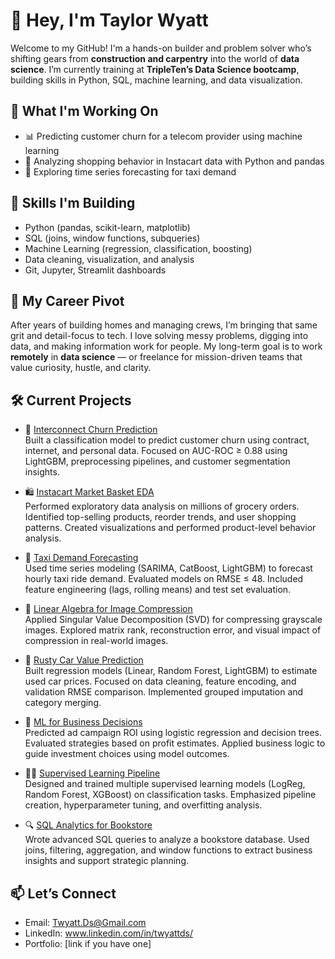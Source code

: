# 👋 Hey, I'm Taylor Wyatt

Welcome to my GitHub! I'm a hands-on builder and problem solver who’s shifting gears from **construction and carpentry** into the world of **data science**. I’m currently training at **TripleTen’s Data Science bootcamp**, building skills in Python, SQL, machine learning, and data visualization.

## 🚀 What I'm Working On
- 📊 Predicting customer churn for a telecom provider using machine learning
- 🛒 Analyzing shopping behavior in Instacart data with Python and pandas
- 🧠 Exploring time series forecasting for taxi demand

## 🔧 Skills I'm Building
- Python (pandas, scikit-learn, matplotlib)
- SQL (joins, window functions, subqueries)
- Machine Learning (regression, classification, boosting)
- Data cleaning, visualization, and analysis
- Git, Jupyter, Streamlit dashboards

## 🧭 My Career Pivot
After years of building homes and managing crews, I’m bringing that same grit and detail-focus to tech. I love solving messy problems, digging into data, and making information work for people. My long-term goal is to work **remotely** in **data science** — or freelance for mission-driven teams that value curiosity, hustle, and clarity.

## 🛠️ Current Projects

- 🧠 [Interconnect Churn Prediction](./Churn_Prediction_Project/Churn_Prediction_Project.ipynb)  
  Built a classification model to predict customer churn using contract, internet, and personal data. Focused on AUC-ROC ≥ 0.88 using LightGBM, preprocessing pipelines, and customer segmentation insights.

- 🛍️ [Instacart Market Basket EDA](./Instacart_EDA_Project/Instacart_EDA_Project.ipynb)  
  Performed exploratory data analysis on millions of grocery orders. Identified top-selling products, reorder trends, and user shopping patterns. Created visualizations and performed product-level behavior analysis.

- 🚕 [Taxi Demand Forecasting](./Time_Series_Taxi_Project/Time_Series_Taxi_Project.ipynb)  
  Used time series modeling (SARIMA, CatBoost, LightGBM) to forecast hourly taxi ride demand. Evaluated models on RMSE ≤ 48. Included feature engineering (lags, rolling means) and test set evaluation.

- 🧮 [Linear Algebra for Image Compression](./Linear_Alg_Project/Linear_Alg_Project.ipynb)  
  Applied Singular Value Decomposition (SVD) for compressing grayscale images. Explored matrix rank, reconstruction error, and visual impact of compression in real-world images.

- 🚗 [Rusty Car Value Prediction](./Rusty_Car_Sales_Project/Rusty_Car_Sales_Project.ipynb)  
  Built regression models (Linear, Random Forest, LightGBM) to estimate used car prices. Focused on data cleaning, feature encoding, and validation RMSE comparison. Implemented grouped imputation and category merging.

- 💼 [ML for Business Decisions](./ML_in_Business_Project/ML_in_Business_Project.ipynb)  
  Predicted ad campaign ROI using logistic regression and decision trees. Evaluated strategies based on profit estimates. Applied business logic to guide investment choices using model outcomes.

- 🧑‍💻 [Supervised Learning Pipeline](./Supervised_Learning_Project/Supervised_Learning_Project.ipynb)  
  Designed and trained multiple supervised learning models (LogReg, Random Forest, XGBoost) on classification tasks. Emphasized pipeline creation, hyperparameter tuning, and overfitting analysis.

- 🔍 [SQL Analytics for Bookstore](./SQL_Project/SQL_Project.ipynb)  
  Wrote advanced SQL queries to analyze a bookstore database. Used joins, filtering, aggregation, and window functions to extract business insights and support strategic planning.





## 📫 Let’s Connect
- Email: Twyatt.Ds@Gmail.com
- LinkedIn: www.linkedin.com/in/twyattds/
- Portfolio: [link if you have one]






















